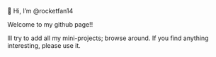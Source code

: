 👋 Hi, I’m @rocketfan14

Welcome to my github page!!

Ill try to add all my mini-projects; browse around.
If you find anything interesting, please use it.
